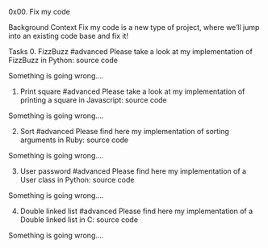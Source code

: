 0x00. Fix my code

Background Context
Fix my code is a new type of project, where we’ll jump into an existing code base and fix it!

Tasks
0. FizzBuzz
#advanced
Please take a look at my implementation of FizzBuzz in Python: source code

Something is going wrong….

1. Print square
#advanced
Please take a look at my implementation of printing a square in Javascript: source code

Something is going wrong….

2. Sort
#advanced
Please find here my implementation of sorting arguments in Ruby: source code

Something is going wrong….


3. User password
#advanced
Please find here my implementation of a User class in Python: source code

Something is going wrong….

4. Double linked list
#advanced
Please find here my implementation of a Double linked list in C: source code

Something is going wrong….

